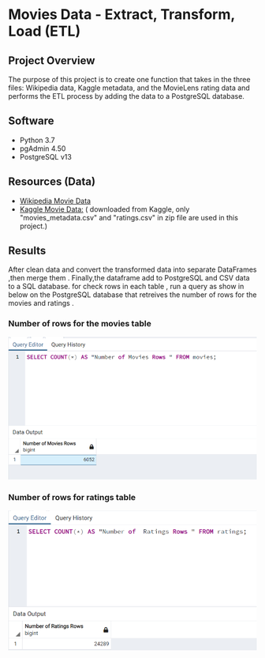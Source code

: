 # Movies Data - Extract, Transform, Load (ETL)

## Project Overview

The purpose of this project is to create one function that takes in the three files: Wikipedia data, Kaggle metadata, and the MovieLens rating data and performs the ETL process by adding the data to a PostgreSQL database.



## Software
- Python 3.7
- pgAdmin 4.50
- PostgreSQL v13


## Resources (Data)
- [Wikipedia Movie Data ](https://github.com/NadaAdem/-Movies-ETL/blob/main/Resources/wikipedia-movies.json)
- [Kaggle Movie Data:](https://www.kaggle.com/rounakbanik/the-movies-dataset) ( downloaded from Kaggle, only "movies_metadata.csv" and "ratings.csv" in zip file  are used in this project.)




## Results
After clean data and convert the transformed data into separate DataFrames ,then merge them . Finally,the dataframe add  to PostgreSQL and CSV data to a SQL database.        for check rows in each table , run a query as  show in below  on the PostgreSQL database that retreives the number of rows for the movies and ratings .

### Number of rows for the movies table 

![image](https://github.com/NadaAdem/-Movies-ETL/blob/main/Resources/movies_query.png)


### Number of rows for  ratings table 

![image](https://github.com/NadaAdem/-Movies-ETL/blob/main/Resources/ratings_query.png)
